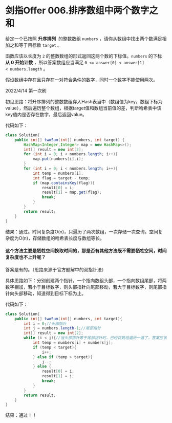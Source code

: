 # 

# 剑指Offer 006.排序数组中两个数字之和

给定一个已按照 **升序排列**  的整数数组 `numbers` ，请你从数组中找出两个数满足相加之和等于目标数 `target` 。

函数应该以长度为 `2` 的整数数组的形式返回这两个数的下标值。`numbers` 的下标 **从 0 开始计数** ，所以答案数组应当满足 `0 <= answer[0] < answer[1] < numbers.length` 。

假设数组中存在且只存在一对符合条件的数字，同时一个数字不能使用两次。

2022/4/14 第一次刷

初见思路：将升序排列的整数数组存入Hash表当中（数组值为key，数组下标为value），然后遍历整个数组，根据target值和数组当前值的差，判断哈希表中该key值内是否存在数字，最后返回value。

代码如下：

```java
class Solution{    
    public int[] twoSum(int[] numbers, int target) {
        HashMap<Integer,Integer> map = new HashMap<>();
        int[] result = new int[2];
        for (int i = 0; i < numbers.length; i++){
            map.put(numbers[i],i);
        }
        for (int i = 0; i < numbers.length; i++){
            int temp = numbers[i];
            int flag = target - temp;
            if (map.containsKey(flag)){
                result[0] = i;
                result[1] = map.get(flag);
                break;
            }
        }
        return result;
    }
}
```

结果：通过。时间复杂度O(n)，只遍历了两次数组，一次存储一次查询。空间复杂度为O(n)，存储数组的哈希表长度与数组等长。

#### 这个方法主要是牺牲空间换取时间的，那是否有其他方法既不需要牺牲空间，时间复杂度也不上升呢？

答案是有的。（思路来源于官方题解中的双指针法）

具体思路如下：分别创建两个指针，一个指向数组头部，一个指向数组尾部，将两数字相加，若小于目标数字，则头部指针向尾部移动，若大于目标数字，则尾部指针向头部移动，知道得到目标下标为止。

代码如下：

```java
class Solution{
    public int[] twoSum(int[] numbers, int target){
        int i = 0;//头部指针
        int j = numbers.length-1;//尾部指针
        int[] result = new int[2];
        while (i < j){//当头部指针等于尾部指针时，已经将数组遍历一遍了，答案应该已经得到
            int temp = numbers[i] + numbers[j];
            if (temp < target){
                i++;
            } else if (temp > target){
                j--;
            } else {
                result[0] = i;
                result[1] = j;
                break;
            }
        }
        return result;
    }
}
```

结果：通过！！
